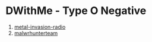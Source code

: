 # DWithMe - Type O Negative
1. [metal-invasion-radio](http://radio.garden/listen/metal-invasion-radio/kFcKNBUr)
2. [malwrhunterteam](https://twitter.com/malwrhunterteam/status/1610359874067787777)
